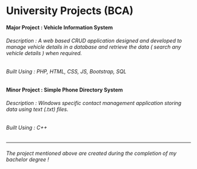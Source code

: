 # University Projects (BCA)

#### Major Project : Vehicle Information System
###### Description : A web based CRUD application designed and developed to manage vehicle details in a database and retrieve the data ( search any vehicle details ) when required.
###### Built Using : PHP, HTML, CSS, JS, Bootstrap, SQL

#### Minor Project : Simple Phone Directory System
###### Description : Windows specific contact management application storing data using text (.txt) files.
###### Built Using : C++
***
###### The project mentioned above are created during the completion of my bachelor degree !
